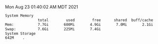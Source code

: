 Mon Aug 23 01:40:02 AM MDT 2021
```bash
System Memory
               total        used        free      shared  buff/cache   available
Mem:           7.7Gi       600Mi       4.9Gi       7.0Mi       2.1Gi       6.8Gi
Swap:          7.6Gi       225Mi       7.4Gi
System Storage
642M	.
```
